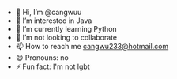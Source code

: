 - 👋 Hi, I’m @cangwuu
- 👀 I’m interested in Java
- 🌱 I’m currently learning Python
- 💞️ I’m not looking to collaborate 
- 📫 How to reach me cangwu233@hotmail.com
- 😄 Pronouns: no
- ⚡ Fun fact: I'm not lgbt

<!---
cangwuu/cangwuu is a ✨ special ✨ repository because its `README.md` (this file) appears on your GitHub profile.
You can click the Preview link to take a look at your changes.
--->
